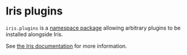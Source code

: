 # Iris plugins

`iris.plugins` is a [namespace package] allowing arbitrary plugins to be
installed alongside Iris.

See [the Iris documentation][plugins] for more information.


[namespace package]: https://packaging.python.org/en/latest/guides/packaging-namespace-packages/
[plugins]: https://scitools-iris.readthedocs.io/en/latest/community/plugins.html
